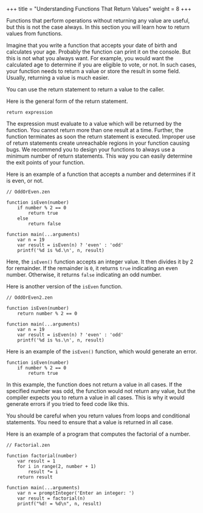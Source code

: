 +++
title = "Understanding Functions That Return Values"
weight = 8
+++

Functions that perform operations without returning any value are useful, but this
is not the case always. In this section you will learn how to return values
from functions.

Imagine that you write a function that accepts your date of birth and calculates
your age. Probably the function can print it on the console. But this is not what
you always want. For example, you would want the calculated age to determine if
you are eligible to vote, or not. In such cases, your function needs to return
a value or store the result in some field. Usually, returning a value is much
easier.

You can use the return statement to return a value to the caller.

Here is the general form of the return statement.

```
return expression
```

The expression must evaluate to a value which will be returned by the function.
You cannot return more than one result at a time. Further, the function terminates
as soon the return statement is executed. Improper use of return statements create
unreachable regions in your function causing bugs. We recommend you to
design your functions to always use a minimum number of return statements. This
way you can easily determine the exit points of your function.

Here is an example of a function that accepts a number and determines if it
is even, or not.
```
// OddOrEven.zen

function isEven(number)
    if number % 2 == 0
        return true
    else
        return false

function main(...arguments)
    var n = 19
    var result = isEven(n) ? 'even' : 'odd'
    printf('%d is %d.\n', n, result)
```

Here, the `isEven()` function accepts an integer value. It then divides it by 2 for
remainder. If the remainder is `0`, it returns `true` indicating an even number.
Otherwise, it returns `false` indicating an odd number.

Here is another version of the `isEven` function.
```
// OddOrEven2.zen

function isEven(number)
    return number % 2 == 0

function main(...arguments)
    var n = 19
    var result = isEven(n) ? 'even' : 'odd'
    printf('%d is %s.\n', n, result)
```

Here is an example of the `isEven()` function, which would generate
an error.

```
function isEven(number)
    if number % 2 == 0
        return true
```

In this example, the function does not return a value in all cases. If the specified
number was odd, the function would not return any value, but the compiler expects
you to return a value in all cases. This is why it would generate errors if you
tried to feed code like this.

You should be careful when you return values from loops and conditional statements.
You need to ensure that a value is returned in all case.

Here is an example of a program that computes the factorial of a number.
```
// Factorial.zen

function factorial(number)
    var result = 1
    for i in range(2, number + 1)
        result *= i
    return result

function main(...arguments)
    var n = promptInteger('Enter an integer: ')
    var result = factorial(n)
    printf("%d! = %d\n", n, result)
```